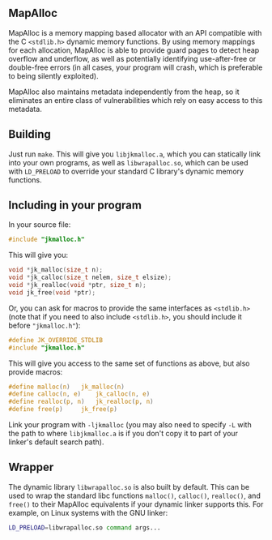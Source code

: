 MapAlloc
--------
MapAlloc is a memory mapping based allocator with an API compatible with
the C `<stdlib.h>` dynamic memory functions. By using memory mappings for each
allocation, MapAlloc is able to provide guard pages to detect heap overflow
and underflow, as well as potentially identifying use-after-free or double-free
errors (in all cases, your program will crash, which is preferable to being
silently exploited).

MapAlloc also maintains metadata independently from the heap, so it eliminates
an entire class of vulnerabilities which rely on easy access to this metadata.

Building
--------
Just run `make`. This will give you `libjkmalloc.a`, which you can statically
link into your own programs, as well as `libwrapalloc.so`, which can be used
with `LD_PRELOAD` to override your standard C library's dynamic memory
functions.

Including in your program
-------------------------
In your source file:

```c
#include "jkmalloc.h"
```

This will give you:

```c
void *jk_malloc(size_t n);
void *jk_calloc(size_t nelem, size_t elsize);
void *jk_realloc(void *ptr, size_t n);
void jk_free(void *ptr);
```

Or, you can ask for macros to provide the same interfaces as `<stdlib.h>`
(note that if you need to also include `<stdlib.h>`, you should include it
before `"jkmalloc.h"`):

```c
#define JK_OVERRIDE_STDLIB
#include "jkmalloc.h"
```

This will give you access to the same set of functions as above, but also
provide macros:

```c
#define malloc(n)	jk_malloc(n)
#define calloc(n, e)	jk_calloc(n, e)
#define realloc(p, n)	jk_realloc(p, n)
#define free(p)		jk_free(p)
```

Link your program with `-ljkmalloc` (you may also need to specify
`-L` with the path to where `libjkmalloc.a` is if you don't copy it to part
of your linker's default search path).

Wrapper
-------
The dynamic library `libwrapalloc.so` is also built by default. This can
be used to wrap the standard libc functions `malloc()`, `calloc()`, `realloc()`,
and `free()` to their MapAlloc equivalents if your dynamic linker supports
this. For example, on Linux systems with the GNU linker:

```bash
LD_PRELOAD=libwrapalloc.so command args...
```
